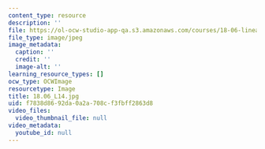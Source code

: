 ```yaml
---
content_type: resource
description: ''
file: https://ol-ocw-studio-app-qa.s3.amazonaws.com/courses/18-06-linear-algebra-spring-2010/f7838d8692da0a2a708cf3fbff2863d8_18.06_L14.jpg
file_type: image/jpeg
image_metadata:
  caption: ''
  credit: ''
  image-alt: ''
learning_resource_types: []
ocw_type: OCWImage
resourcetype: Image
title: 18.06_L14.jpg
uid: f7838d86-92da-0a2a-708c-f3fbff2863d8
video_files:
  video_thumbnail_file: null
video_metadata:
  youtube_id: null
---
```

